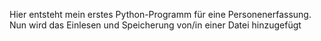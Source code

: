 Hier entsteht mein erstes Python-Programm für eine Personenerfassung.
Nun wird das Einlesen und Speicherung von/in einer Datei hinzugefügt
